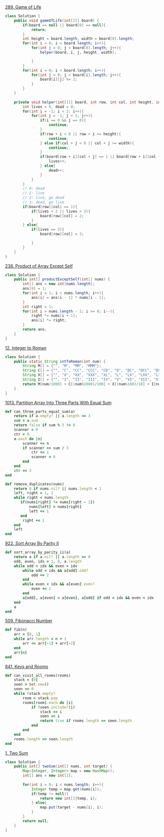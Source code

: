[289. Game of Life](https://leetcode.com/problems/game-of-life/)

```java
class Solution {
    public void gameOfLife(int[][] board) {
        if(board == null || board[0] == null){
            return;
        }
        int height = board.length, width = board[0].length;
        for(int i = 0; i < board.length; i++){
            for(int j = 0; j < board[0].length; j++){
                helper(board, i, j, height, width);

            }
        }
        for(int i = 0; i < board.length; i++){
            for(int j = 0; j < board[i].length; j++){
                board[i][j] %= 2;
            }
        }
    }
    
    private void helper(int[][] board, int row, int col, int height, int width){
        int lives = 0, dead = 0;
        for(int i = -1; i < 2; i++){
            for(int j = -1; j < 2; j++){
                if(i == 0 && j == 0){
                    continue;
                }
                if(row + i < 0 || row + i >= height){
                    continue;
                } else if(col + j < 0 || col + j >= width){
                    continue;
                }
                if(board[row + i][col + j] == 1 || board[row + i][col + j] == 2){
                    lives++;
                } else{
                    dead++;
                }
            }
        }
        // 0: dead
        // 1: live
        // 2: live, go dead
        // 3: dead, go live
        if(board[row][col] == 1){
            if(lives < 2 || lives > 3){
                board[row][col] = 2;
            }
        } else{
            if(lives == 3){
                board[row][col] = 3;

            }
        }
    }
}
```

[238. Product of Array Except Self](https://leetcode.com/problems/product-of-array-except-self/)

```java
class Solution {
    public int[] productExceptSelf(int[] nums) {
        int[] ans = new int[nums.length];
        ans[0] = 1;
        for(int i = 1; i < nums.length; i++){
            ans[i] = ans[i - 1] * nums[i - 1];
        }
        int right = 1;
        for(int i = nums.length - 2; i >= 0; i--){
            right *= nums[i + 1];
            ans[i] *= right;
        }
        return ans;
    }
}
```

[12. Integer to Roman](https://leetcode.com/problems/integer-to-roman/)

```java
class Solution {
    public static String intToRoman(int num) {
        String M[] = {"", "M", "MM", "MMM"};
        String C[] = {"", "C", "CC", "CCC", "CD", "D", "DC", "DCC", "DCCC", "CM"};
        String X[] = {"", "X", "XX", "XXX", "XL", "L", "LX", "LXX", "LXXX", "XC"};
        String I[] = {"", "I", "II", "III", "IV", "V", "VI", "VII", "VIII", "IX"};
        return M[num/1000] + C[(num%1000)/100] + X[(num%100)/10] + I[num%10];
    }
}
```

[1013. Partition Array Into Three Parts With Equal Sum](https://leetcode.com/problems/partition-array-into-three-parts-with-equal-sum/)

```ruby
def can_three_parts_equal_sum(a)
    return if a.empty? || a.length <= 3
    sum = a.sum
    return false if sum % 3 != 0
    scanner = 0
    ctr = 0
    a.each do |n|
        scanner += n
        if scanner == sum / 3
            ctr += 1
            scanner = 0
        end
    end
    ctr == 3
end
```

```ruby
def remove_duplicates(nums)
    return 0 if nums.nil? || nums.length < 1
    left, right = 1, 1
    while right < nums.length
       if(nums[right] != nums[right - 1])
           nums[left] = nums[right]
           left += 1
       end
        right += 1
    end
    left
end
```

[922. Sort Array By Parity II](https://leetcode.com/problems/sort-array-by-parity-ii/)
```ruby
def sort_array_by_parity_ii(a)
    return a if a.nil? || a.length == 0
    odd, even, idx = 1, 0, a.length
    while odd < idx && even < idx
        while odd < idx && a[odd].odd?
            odd += 2
        end
        while even < idx && a[even].even?
            even += 2
        end
        a[odd], a[even] = a[even], a[odd] if odd < idx && even < idx
    end
    a
end
```

[509. Fibonacci Number](https://leetcode.com/problems/fibonacci-number/)
```ruby
def fib(n)
    arr = [0, 1]
    while arr.length < n + 1
        arr << arr[-1] + arr[-2]
    end
    arr[n]
end
```

[841. Keys and Rooms](https://leetcode.com/problems/keys-and-rooms/)
```ruby
def can_visit_all_rooms(rooms)
    stack = [0]
    seen = Set.new()
    seen << 0
    while !stack.empty?
        room = stack.pop
        rooms[room].each do |i|
            if !seen.include?(i)
                stack << i
                seen << i
                return true if rooms.length == seen.length
            end
        end
    end
    rooms.length == seen.length
end
```

[1. Two Sum](https://leetcode.com/problems/two-sum/)
```java
class Solution {
    public int[] twoSum(int[] nums, int target) {
        Map<Integer, Integer> map = new HashMap();
        int[] ans = new int[2];
        
        for(int i = 0; i < nums.length; i++){
            Integer temp = map.get(nums[i]);
            if(temp != null){
                return new int[]{temp, i};
            } else{
                map.put(target - nums[i], i);
            }
        }
        return null;
    }
}
```